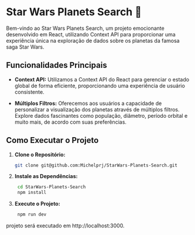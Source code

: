 # Star Wars Planets Search 🌌

Bem-vindo ao Star Wars Planets Search, um projeto emocionante desenvolvido em React, utilizando Context API para proporcionar uma experiência única na exploração de dados sobre os planetas da famosa saga Star Wars.

## Funcionalidades Principais

- **Context API:** Utilizamos a Context API do React para gerenciar o estado global de forma eficiente, proporcionando uma experiência de usuário consistente.

- **Múltiplos Filtros:** Oferecemos aos usuários a capacidade de personalizar a visualização dos planetas através de múltiplos filtros. Explore dados fascinantes como população, diâmetro, período orbital e muito mais, de acordo com suas preferências.

## Como Executar o Projeto

1. **Clone o Repositório:**
   ```bash
   git clone git@github.com:Michelprj/StarWars-Planets-Search.git

2. **Instale as Dependências:**
   ```bash
    cd StarWars-Planets-Search
    npm install

3. **Execute o Projeto:**
   ```bash
    npm run dev

projeto será executado em http://localhost:3000.

